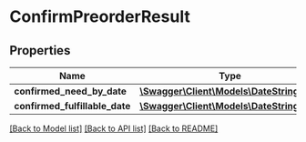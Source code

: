 # ConfirmPreorderResult

## Properties

Name | Type | Description | Notes
------------ | ------------- | ------------- | -------------
**confirmed_need_by_date** | [**\Swagger\Client\Models\DateStringType**](DateStringType.md) |  | [optional]
**confirmed_fulfillable_date** | [**\Swagger\Client\Models\DateStringType**](DateStringType.md) |  | [optional]

[[Back to Model list]](../../README.md#documentation-for-models) [[Back to API list]](../../README.md#documentation-for-api-endpoints) [[Back to README]](../../README.md)

